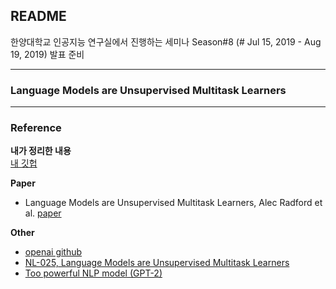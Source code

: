 ## README  
한양대학교 인공지능 연구실에서 진행하는 세미나  Season#8 (# Jul 15, 2019 - Aug 19, 2019) 발표 준비  

---
### Language Models are Unsupervised Multitask Learners  
---

### Reference  
**내가 정리한 내용**  
[내 깃헙](https://github.com/Yuri-Kim/TIL/blob/master/Paper%20Review/Language%20Models%20are%20Unsupervised%20Multitask%20Learners.md)

**Paper**  
- Language Models are Unsupervised Multitask Learners, Alec Radford et al. [paper](https://d4mucfpksywv.cloudfront.net/better-language-models/language_models_are_unsupervised_multitask_learners.pdf)  

**Other**  
- [openai github](https://github.com/openai/gpt-2) 
- [NL-025, Language Models are Unsupervised Multitask Learners](https://ai-information.blogspot.com/2019/02/language-models-are-unsupervised_21.html)  
- [Too powerful NLP model (GPT-2)](https://towardsdatascience.com/too-powerful-nlp-model-generative-pre-training-2-4cc6afb6655)  
<!--stackedit_data:
eyJoaXN0b3J5IjpbODYyMjIzOTE0XX0=
-->